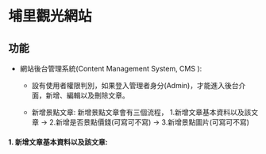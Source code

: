 # 埔里觀光網站

## 功能

* 網站後台管理系統(Content Management System, CMS ):
  * 設有使用者權限判別，如果登入管理者身分(Admin)，才能進入後台介面，新增、編輯以及刪除文章。
  
  * 新增景點文章: 新增景點文章會有三個流程， 1.新增文章基本資料以及該文章 -> 2.新增是否景點價錢(可寫可不寫) -> 3.新增景點圖片(可寫可不寫)
  
#### 1. 新增文章基本資料以及該文章:
